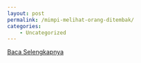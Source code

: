 ```yaml
---
layout: post
permalink: /mimpi-melihat-orang-ditembak/
categories:
    - Uncategorized
---
```


[Baca Selengkapnya](/10)